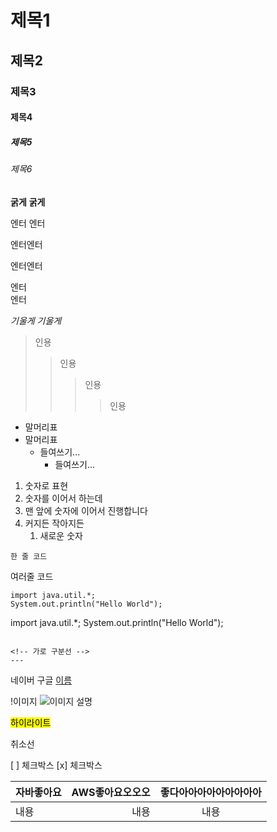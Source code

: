 <!-- https://www.markdownguide.org/cheat-sheet/ -->
<!-- cmd + /, ctrl + / : 주석 -> 인식이 안되는 글 -->

<!-- headline 또는 heading -->
# 제목1
## 제목2
### 제목3 
<!-- 일반적으로 velog, notion 3까지 지원... -->
#### 제목4
##### 제목5
###### 제목6

<!-- bold 굵게 -->
**굵게**
__굵게__
<!-- enter 1개는 무시된다 -->

엔터
엔터

엔터엔터

엔터엔터

엔터  
엔터
<!-- 스페이스 2개가 있으면 줄바꿈 인정 -->

<!-- italic 기울게 -->
*기울게*
_기울게_

> 인용
> > 인용
> > > 인용
> > > > 인용

* 말머리표
* 말머리표
    * 들여쓰기...
        * 들여쓰기...

1. 숫자로 표현
2. 숫자를 이어서 하는데
1. 맨 앞에 숫자에 이어서 진행합니다
10. 커지든 작아지든
    1. 새로운 숫자 
    <!-- 들여쓰기의 경우에는 1로만 시작 가능 -->

`한 줄 코드`

여러줄 코드
```
import java.util.*;
System.out.println("Hello World");
```

<!-- 컬러셋 차이 -->
import java.util.*;
System.out.println("Hello World");
```

<!-- 가로 구분선 -->
---
```
네이버
구글
[이름](주소)

!이미지
![이미지 설명](주소)

<!-- ==하이라이트== -->
<mark>하이라이트</mark>

취소선

[ ] 체크박스
[x] 체크박스

|자바좋아요|AWS좋아요오오오|좋다아아아아아아아아아|
|:------|-----------:|:---------------:|
|내용    |내용         |내용